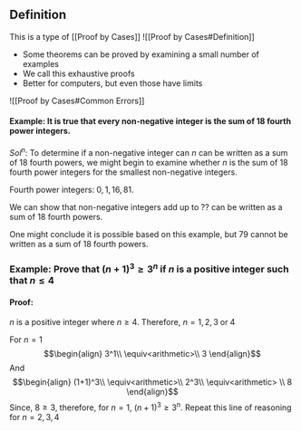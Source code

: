## Definition
This is a type of [[Proof by Cases]]
![[Proof by Cases#Definition]]

- Some theorems can be proved by examining a small number of examples
- We call this exhaustive proofs
- Better for computers, but even those have limits

![[Proof by Cases#Common Errors]]
#### Example: It is true that every non-negative integer is the sum of 18 fourth power integers.

$Sol^n$: To determine if a non-negative integer can $n$ can be written as a sum of 18 fourth powers, we might begin to examine whether $n$ is the sum of 18 fourth power integers for the smallest non-negative integers.

Fourth power integers: $0,1,16,81$.

We can show that non-negative integers add up to ?? can be written as a sum of 18 fourth powers.

One might conclude it is possible based on this example, but 79 cannot be written as a sum of 18 fourth powers.

### Example: Prove that $(n+1)^3≥3^n$ if $n$ is a positive integer such that $n≤4$

#### Proof:
$n$ is a positive integer where $n≥4$. Therefore, $n=1,2,3\;\text{or}\;4$

For $n=1$
$$\begin{align}
3^1\\
\equiv<arithmetic>\\
3
\end{align}$$
And
$$\begin{align}
(1+1)^3\\
\equiv<arithmetic>\\
2^3\\
\equiv<arithmetic> \\
8
\end{align}$$
Since, $8≥3$, therefore, for $n=1$, $(n+1)^3≥3^n$.
Repeat this line of reasoning for $n=2,3,4$